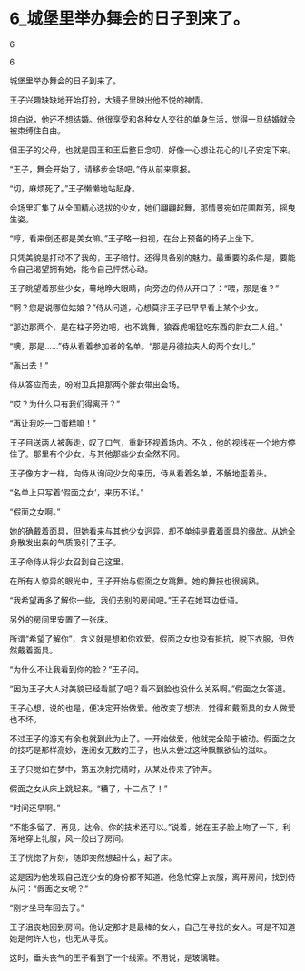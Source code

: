 # 6_城堡里举办舞会的日子到来了。

6

6

城堡里举办舞会的日子到来了。

王子兴趣缺缺地开始打扮，大镜子里映出他不悦的神情。

坦白说，他还不想结婚。他很享受和各种女人交往的单身生活，觉得一旦结婚就会被束缚住自由。

但王子的父母，也就是国王和王后整日念叨，好像一心想让花心的儿子安定下来。

“王子，舞会开始了，请移步会场吧。”侍从前来禀报。

“切，麻烦死了。”王子懒懒地站起身。

会场里汇集了从全国精心选拔的少女，她们翩翩起舞，那情景宛如花圃群芳，摇曳生姿。

“哼，看来倒还都是美女嘛。”王子略一扫视，在台上预备的椅子上坐下。

只凭美貌是打动不了我的，王子暗忖。还得具备别的魅力。最重要的条件是，要能令自己渴望拥有她，能令自己怦然心动。

王子眺望着那些少女，蓦地睁大眼睛，向旁边的侍从开口了：“喂，那是谁？”

“啊？您是说哪位姑娘？”侍从问道，心想莫非王子已早早看上某个少女。

“那边那两个，是在柱子旁边吧，也不跳舞，狼吞虎咽猛吃东西的胖女二人组。”

“噢，那是……”侍从看着参加者的名单。“那是丹德拉夫人的两个女儿。”

“轰出去！”

侍从答应而去，吩咐卫兵把那两个胖女带出会场。

“哎？为什么只有我们得离开？”

“再让我吃一口蛋糕嘛！”

王子目送两人被轰走，叹了口气，重新环视着场内。不久，他的视线在一个地方停住了。那里有个少女，与其他那些少女全然不同。

王子像方才一样，向侍从询问少女的来历，侍从看着名单，不解地歪着头。

“名单上只写着‘假面之女’，来历不详。”

“假面之女啊。”

她的确戴着面具，但她看来与其他少女迥异，却不单纯是戴着面具的缘故。从她全身散发出来的气质吸引了王子。

王子命侍从将少女召到自己这里。

在所有人惊异的眼光中，王子开始与假面之女跳舞。她的舞技也很娴熟。

“我希望再多了解你一些，我们去别的房间吧。”王子在她耳边低语。

另外的房间里安置了一张床。

所谓“希望了解你”，含义就是想和你欢爱。假面之女也没有抵抗，脱下衣服，但依然戴着面具。

“为什么不让我看到你的脸？”王子问。

“因为王子大人对美貌已经看腻了吧？看不到脸也没什么关系啊。”假面之女答道。

王子心想，说的也是，便决定开始做爱。他改变了想法，觉得和戴面具的女人做爱也不坏。

不过王子的游刃有余也就到此为止了。一开始做爱，他就完全陷于被动。假面之女的技巧是那样高妙，连阅女无数的王子，也从未尝过这种飘飘欲仙的滋味。

王子只觉如在梦中，第五次射完精时，从某处传来了钟声。

假面之女从床上跳起来。“糟了，十二点了！”

“时间还早啊。”

“不能多留了，再见，达令。你的技术还可以。”说着，她在王子脸上吻了一下，利落地穿上礼服，风一般出了房间。

王子恍惚了片刻，随即突然想起什么，起了床。

这是因为他发现自己连少女的身份都不知道。他急忙穿上衣服，离开房间，找到侍从问：“假面之女呢？”

“刚才坐马车回去了。”

王子沮丧地回到房间。他认定那才是最棒的女人，自己在寻找的女人。可是不知道她是何许人也，也无从寻觅。

这时，垂头丧气的王子看到了一个线索。不用说，是玻璃鞋。